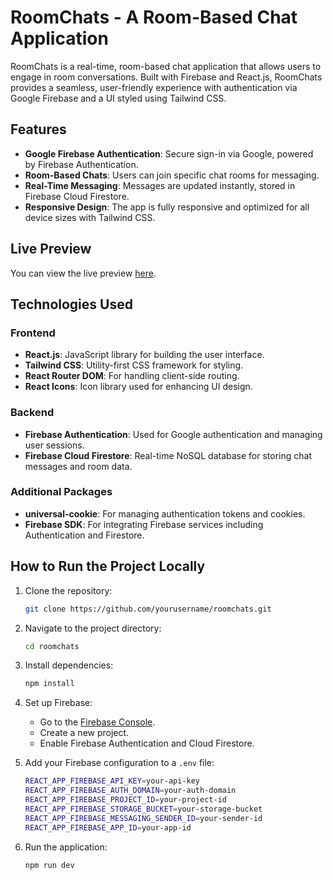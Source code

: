 # RoomChats - A Room-Based Chat Application

RoomChats is a real-time, room-based chat application that allows users to engage in room conversations. Built with Firebase and React.js, RoomChats provides a seamless, user-friendly experience with authentication via Google Firebase and a UI styled using Tailwind CSS.

## Features

- **Google Firebase Authentication**: Secure sign-in via Google, powered by Firebase Authentication.
- **Room-Based Chats**: Users can join specific chat rooms for messaging.
- **Real-Time Messaging**: Messages are updated instantly, stored in Firebase Cloud Firestore.
- **Responsive Design**: The app is fully responsive and optimized for all device sizes with Tailwind CSS.

## Live Preview

You can view the live preview [here](https://roomchats.netlify.app).

## Technologies Used

### Frontend
- **React.js**: JavaScript library for building the user interface.
- **Tailwind CSS**: Utility-first CSS framework for styling.
- **React Router DOM**: For handling client-side routing.
- **React Icons**: Icon library used for enhancing UI design.

### Backend
- **Firebase Authentication**: Used for Google authentication and managing user sessions.
- **Firebase Cloud Firestore**: Real-time NoSQL database for storing chat messages and room data.

### Additional Packages
- **universal-cookie**: For managing authentication tokens and cookies.
- **Firebase SDK**: For integrating Firebase services including Authentication and Firestore.

## How to Run the Project Locally

1. Clone the repository:
    ```bash
    git clone https://github.com/yourusername/roomchats.git
    ```

2. Navigate to the project directory:
    ```bash
    cd roomchats
    ```

3. Install dependencies:
    ```bash
    npm install
    ```

4. Set up Firebase:
    - Go to the [Firebase Console](https://console.firebase.google.com/).
    - Create a new project.
    - Enable Firebase Authentication and Cloud Firestore.

5. Add your Firebase configuration to a `.env` file:
    ```bash
    REACT_APP_FIREBASE_API_KEY=your-api-key
    REACT_APP_FIREBASE_AUTH_DOMAIN=your-auth-domain
    REACT_APP_FIREBASE_PROJECT_ID=your-project-id
    REACT_APP_FIREBASE_STORAGE_BUCKET=your-storage-bucket
    REACT_APP_FIREBASE_MESSAGING_SENDER_ID=your-sender-id
    REACT_APP_FIREBASE_APP_ID=your-app-id
    ```

6. Run the application:
    ```bash
    npm run dev
    ```